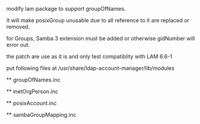 modify lam package to support groupOfNames.

It will make posixGroup unusable due to all reference to it are replaced or removed.

for Groups, Samba 3 extension must be added or otherwise gidNumber will error out.

the patch are use as it is and only test compatiblity with LAM 6.6-1

put following files at /usr/share/ldap-account-manager/lib/modules

** groupOfNames.inc

** inetOrgPerson.inc

** posixAccount.inc

** sambaGroupMapping.inc
